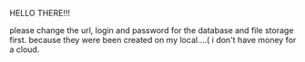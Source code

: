 HELLO THERE!!!

please change the url, login and password for the database and  file storage first.
because they were been created on my local....( i don't have money for a cloud.
